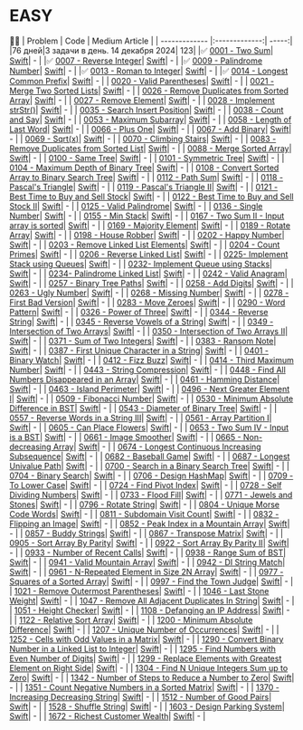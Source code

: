 # EASY
📝✅
| Problem        | Code           | Medium Article  |
| ------------- |:-------------:| -----:|
|76 дней|3 задачи в день. 14 декабря 2024| 123|
|✅ [0001 - Two Sum](https://leetcode.com/problems/two-sum/)| [Swift](https://github.com/iosriabov/swiftleetcode/blob/main/EASY/0001%20-%20Two%20Sum.swift)| - |
|✅ [0007 - Reverse Integer](https://leetcode.com/problems/reverse-integer)| [Swift](https://github.com/iosriabov/swiftleetcode/blob/main/EASY/0007%20-%20Reverse%20Integer.swift)| - |
|✅ [0009 - Palindrome Number](https://leetcode.com/problems/palindrome-number)| [Swift](https://github.com/iosriabov/swiftleetcode/blob/main/EASY/0009%20-%20Palindrome%20Number.swift)| - |
|✅ [0013 - Roman to Integer](https://leetcode.com/problems/roman-to-integer)| [Swift](https://github.com/iosriabov/swiftleetcode/blob/main/EASY/0013%20-%20Roman%20to%20Integer.swift)| - |
|✅ [0014 - Longest Common Prefix](https://leetcode.com/problems/longest-common-prefix)| [Swift](https://github.com/iosriabov/swiftleetcode/blob/main/EASY/0014%20-%20Longest%20Common%20Prefix.swift)| - |
| [0020 - Valid Parentheses](https://leetcode.com/problems/valid-parentheses)| [Swift](https://github.com/iosriabov/swiftleetcode/blob/main/EASY/0020%20-%20Valid%20Parentheses.swift)| - |
| [0021 - Merge Two Sorted Lists](https://leetcode.com/problems/merge-two-sorted-lists)| [Swift](https://github.com/iosriabov/swiftleetcode/blob/main/EASY/0021%20-%20Merge%20Two%20Sorted%20Lists.swift)| - |
| [0026 - Remove Duplicates from Sorted Array](https://leetcode.com/problems/remove-duplicates-from-sorted-array)| [Swift](https://github.com/iosriabov/swiftleetcode/blob/main/EASY/0026%20-%20Remove%20Duplicates%20from%20Sorted%20Array.swift)| - |
| [0027 - Remove Element](https://leetcode.com/problems/remove-element)| [Swift](https://github.com/iosriabov/swiftleetcode/blob/main/EASY/0027%20-%20Remove%20Element.swift)| - |
| [0028 - Implement strStr()](https://leetcode.com/problems/implement-strstr)| [Swift](https://github.com/iosriabov/swiftleetcode/blob/main/EASY/0028%20-%20Implement%20strStr().swift)| - |
| [0035 - Search Insert Position](https://leetcode.com/problems/search-insert-position)| [Swift](https://github.com/iosriabov/swiftleetcode/blob/main/EASY/0035%20-%20Search%20Insert%20Position.swift)| - |
| [0038 - Count and Say](https://leetcode.com/problems/count-and-say)| [Swift](https://github.com/iosriabov/swiftleetcode/blob/main/EASY/0038%20-%20Count%20and%20Say.swift)| - |
| [0053 - Maximum Subarray](https://leetcode.com/problems/maximum-subarray)| [Swift](https://github.com/iosriabov/swiftleetcode/blob/main/EASY/0053%20-%20Maximum%20Subarray.swift)| - |
| [0058 - Length of Last Word](https://leetcode.com/problems/length-of-last-word)| [Swift](https://github.com/iosriabov/swiftleetcode/blob/main/EASY/0058%20-%20Length%20of%20Last%20Word.swift)| - |
| [0066 - Plus One](https://leetcode.com/problems/plus-one)| [Swift](https://github.com/iosriabov/swiftleetcode/blob/main/EASY/0066%20-%20Plus%20One.swift)| - |
| [0067 - Add Binary](https://leetcode.com/problems/add-binary)| [Swift](https://github.com/iosriabov/swiftleetcode/blob/main/EASY/0067%20-%20Add%20Binary.swift)| - |
| [0069 - Sqrt(x)](https://leetcode.com/problems/sqrtx)| [Swift](https://github.com/iosriabov/swiftleetcode/blob/main/EASY/0069%20-%20Sqrt(x).swift)| - |
| [0070 - Climbing Stairs](https://leetcode.com/problems/climbing-stairs)| [Swift](https://github.com/iosriabov/swiftleetcode/blob/main/EASY/0070%20-%20Climbing%20Stairs.swift)| - |
| [0083 - Remove Duplicates from Sorted List](https://leetcode.com/problems/remove-duplicates-from-sorted-list/)| [Swift](https://github.com/iosriabov/swiftleetcode/blob/main/EASY/0083%20-%20Remove%20Duplicates%20from%20Sorted%20List.swift)| - |
| [0088 - Merge Sorted Array](https://leetcode.com/problems/merge-sorted-array)| [Swift](https://github.com/iosriabov/swiftleetcode/blob/main/EASY/0088%20-%20Merge%20Sorted%20Array.swift)| - |
| [0100 - Same Tree](https://leetcode.com/problems/same-tree)| [Swift](https://github.com/iosriabov/swiftleetcode/blob/main/EASY/0100%20-%20Same%20Tree.swift)| - |
| [0101 - Symmetric Tree](https://leetcode.com/problems/symmetric-tree)| [Swift](https://github.com/iosriabov/swiftleetcode/blob/main/EASY/0101%20-%20Symmetric%20Tree.swift)| - |
| [0104 - Maximum Depth of Binary Tree](https://leetcode.com/problems/maximum-depth-of-binary-tree)| [Swift](https://github.com/iosriabov/swiftleetcode/blob/main/EASY/0104%20-%20Maximum%20Depth%20of%20Binary%20Tree.swift)| - |
| [0108 - Convert Sorted Array to Binary Search Tree](https://leetcode.com/problems/convert-sorted-array-to-binary-search-tree)| [Swift](https://github.com/iosriabov/swiftleetcode/blob/main/EASY/0108%20-%20Convert%20Sorted%20Array%20to%20Binary%20Search%20Tree.swift)| - |
| [0112 - Path Sum](https://leetcode.com/problems/path-sumhttps://leetcode.com/problems/pascals-triangle)| [Swift](https://github.com/iosriabov/swiftleetcode/blob/main/EASY/0112%20-%20Path%20Sum.swift)| - |
| [0118 - Pascal's Triangle](https://leetcode.com/problems/pascals-triangle)| [Swift](https://github.com/iosriabov/swiftleetcode/blob/main/EASY/0118%20-%20Pascal's%20Triangle.swift)| - |
| [0119 - Pascal's Triangle II](https://leetcode.com/problems/pascals-triangle-ii)| [Swift](https://github.com/iosriabov/swiftleetcode/blob/main/EASY/0119%20-%20Pascal's%20Triangle%20II.swift)| - |
| [0121 - Best Time to Buy and Sell Stock](https://leetcode.com/problems/best-time-to-buy-and-sell-stock)| [Swift](https://github.com/iosriabov/swiftleetcode/blob/main/EASY/0121%20-%20Best%20Time%20to%20Buy%20and%20Sell%20Stock.swift)| - |
| [0122 - Best Time to Buy and Sell Stock II](https://leetcode.com/problems/best-time-to-buy-and-sell-stock-ii)| [Swift](https://github.com/iosriabov/swiftleetcode/blob/main/EASY/0122%20-%20Best%20Time%20to%20Buy%20and%20Sell%20Stock%20II.swift)| - |
| [0125 - Valid Palindrome](https://leetcode.com/problems/valid-palindrome)| [Swift](https://github.com/iosriabov/swiftleetcode/blob/main/EASY/0125%20-%20Valid%20Palindrome.swift)| - |
| [0136 - Single Number](https://leetcode.com/problems/single-number)| [Swift](https://github.com/iosriabov/swiftleetcode/blob/main/EASY/0136%20-%20Single%20Number.swift)| - |
| [0155 - Min Stack](https://leetcode.com/problems/min-stack)| [Swift](https://github.com/iosriabov/swiftleetcode/blob/main/EASY/0155%20-%20Min%20Stack.swift)| - |
| [0167 - Two Sum II - Input array is sorted](https://leetcode.com/problems/two-sum-ii-input-array-is-sorted)| [Swift](https://github.com/iosriabov/swiftleetcode/blob/main/EASY/0167%20-%20Two%20Sum%20II%20-%20Input%20array%20is%20sorted.swift)| - |
| [0169 - Majority Element](https://leetcode.com/problems/majority-element)| [Swift](https://github.com/iosriabov/swiftleetcode/blob/main/EASY/0169%20-%20Majority%20Element.swift)| - |
| [0189 - Rotate Array](https://leetcode.com/problems/rotate-array)| [Swift](https://github.com/iosriabov/swiftleetcode/blob/main/EASY/0189%20-%20Rotate%20Array.swift)| - |
| [0198 - House Robber](https://leetcode.com/problems/house-robber)| [Swift](https://github.com/iosriabov/swiftleetcode/blob/main/EASY/0198%20-%20House%20Robber.swift)| - |
| [0202 - Happy Number](https://leetcode.com/problems/happy-number)| [Swift](https://github.com/iosriabov/swiftleetcode/blob/main/EASY/0202%20-%20Happy%20Number.swift)| - |
| [0203 - Remove Linked List Elements](https://leetcode.com/problems/remove-linked-list-elements)| [Swift](https://github.com/iosriabov/swiftleetcode/blob/main/EASY/0203%20-%20Remove%20Linked%20List%20Elements.swift)| - |
| [0204 - Count Primes](https://leetcode.com/problems/count-primes)| [Swift](https://github.com/iosriabov/swiftleetcode/blob/main/EASY/0204%20-%20Count%20Primes.swift)| - |
| [0206 - Reverse Linked List](https://leetcode.com/problems/reverse-linked-list)| [Swift](https://github.com/iosriabov/swiftleetcode/blob/main/EASY/0206%20-%20Reverse%20Linked%20List.swift)| - |
| [0225- Implement Stack using Queues](https://leetcode.com/problems/implement-stack-using-queues)| [Swift](https://github.com/iosriabov/swiftleetcode/blob/main/EASY/0225-%20Implement%20Stack%20using%20Queues.swift)| - |
| [0232- Implement Queue using Stacks](https://leetcode.com/problems/implement-queue-using-stacks)| [Swift](https://github.com/iosriabov/swiftleetcode/blob/main/EASY/0232-%20Implement%20Queue%20using%20Stacks.swift)| - |
| [0234- Palindrome Linked List](https://leetcode.com/problems/palindrome-linked-list)| [Swift](https://github.com/iosriabov/swiftleetcode/blob/main/EASY/0234-%20Palindrome%20Linked%20List.swift)| - |
| [0242 - Valid Anagram](https://leetcode.com/problems/valid-anagram)| [Swift](https://github.com/iosriabov/swiftleetcode/blob/main/EASY/0242%20-%20Valid%20Anagram.swift)| - |
| [0257 - Binary Tree Paths](https://leetcode.com/problems/binary-tree-paths)| [Swift](https://github.com/iosriabov/swiftleetcode/blob/main/EASY/0257%20-%20Binary%20Tree%20Paths.swift)| - |
| [0258 - Add Digits](https://leetcode.com/problems/add-digits)| [Swift](https://github.com/iosriabov/swiftleetcode/blob/main/EASY/0258%20-%20Add%20Digits.swift)| - |
| [0263 - Ugly Number](https://leetcode.com/problems/ugly-number)| [Swift](https://github.com/iosriabov/swiftleetcode/blob/main/EASY/0263%20-%20Ugly%20Number.swift)| - |
| [0268 - Missing Number](https://leetcode.com/problems/missing-number)| [Swift](https://github.com/iosriabov/swiftleetcode/blob/main/EASY/0268%20-%20Missing%20Number.swift)| - |
| [0278 - First Bad Version](https://leetcode.com/problems/first-bad-version/)| [Swift](https://github.com/iosriabov/swiftleetcode/blob/main/EASY/0278%20-%First%20Bad%20Version.swift)| - |
| [0283 - Move Zeroes](https://leetcode.com/problems/move-zeroes)| [Swift](https://github.com/iosriabov/swiftleetcode/blob/main/EASY/0283%20-%20Move%20Zeroes.swift)| - |
| [0290 - Word Pattern](https://leetcode.com/problems/word-pattern)| [Swift](https://github.com/iosriabov/swiftleetcode/blob/main/EASY/0290%20-%20Word%20Pattern.swift)| - |
| [0326 - Power of Three](https://leetcode.com/problems/power-of-three)| [Swift](https://github.com/iosriabov/swiftleetcode/blob/main/EASY/0326%20-%20Power%20of%20Three.swift)| - |
| [0344 - Reverse String](https://leetcode.com/problems/reverse-string)| [Swift](https://github.com/iosriabov/swiftleetcode/blob/main/EASY/0344%20-%20Reverse%20String.swift)| - |
| [0345 - Reverse Vowels of a String](https://leetcode.com/problems/reverse-vowels-of-a-string)| [Swift](https://github.com/iosriabov/swiftleetcode/blob/main/EASY/0345%20-%20Reverse%20Vowels%20of%20a%20String.swift)| - |
| [0349 - Intersection of Two Arrays](https://leetcode.com/problems/intersection-of-two-arrays)| [Swift](https://github.com/iosriabov/swiftleetcode/blob/main/EASY/0349%20-%20Intersection%20of%20Two%20Arrays.swift)| - |
| [0350 - Intersection of Two Arrays II](https://leetcode.com/problems/intersection-of-two-arrays-ii)| [Swift](https://github.com/iosriabov/swiftleetcode/blob/main/EASY/0350%20-%20Intersection%20of%20Two%20Arrays%20II.swift)| - |
| [0371 - Sum of Two Integers](https://leetcode.com/problems/sum-of-two-integers)| [Swift](https://github.com/iosriabov/swiftleetcode/blob/main/EASY/0371%20-%20Sum%20of%20Two%20Integers.swift)| - |
| [0383 - Ransom Note](https://leetcode.com/problems/ransom-note)| [Swift](https://github.com/iosriabov/swiftleetcode/blob/main/EASY/0383%20-%20Ransom%20Note.swift)| - |
| [0387 - First Unique Character in a String](https://leetcode.com/problems/first-unique-character-in-a-string)| [Swift](https://github.com/iosriabov/swiftleetcode/blob/main/EASY/0387%20-%20First%20Unique%20Character%20in%20a%20String.swift)| - |
| [0401 - Binary Watch](https://leetcode.com/problems/binary-watch)| [Swift](https://github.com/iosriabov/swiftleetcode/blob/main/EASY/0401%20-%20Binary%20Watch.swift)| - |
| [0412 - Fizz Buzz](https://leetcode.com/problems/fizz-buzz)| [Swift](https://github.com/iosriabov/swiftleetcode/blob/main/EASY/0412%20-%20Fizz%20Buzz.swift)| - |
| [0414 - Third Maximum Number](https://leetcode.com/problems/third-maximum-number)| [Swift](https://github.com/iosriabov/swiftleetcode/blob/main/EASY/0414%20-%20Third%20Maximum%20Number.swift)| - |
| [0443 - String Compression](https://leetcode.com/problems/string-compression)| [Swift](https://github.com/iosriabov/swiftleetcode/blob/main/EASY/0443%20-%20String%20Compression.swift)| - |
| [0448 - Find All Numbers Disappeared in an Array](https://leetcode.com/problems/find-all-numbers-disappeared-in-an-array)| [Swift](https://github.com/iosriabov/swiftleetcode/blob/main/EASY/0448%20-%20Find%20All%20Numbers%20Disappeared%20in%20an%20Array.swift)| - |
| [0461 - Hamming Distance](https://leetcode.com/problems/hamming-distance)| [Swift](https://github.com/iosriabov/swiftleetcode/blob/main/EASY/0461%20-%20Hamming%20Distance.swift)| - |
| [0463 - Island Perimeter](https://leetcode.com/problems/island-perimeter)| [Swift](https://github.com/iosriabov/swiftleetcode/blob/main/EASY/0463%20-%20Island%20Perimeter.swift)| - |
| [0496 - Next Greater Element I](https://leetcode.com/problems/next-greater-element-i)| [Swift](https://github.com/iosriabov/swiftleetcode/blob/main/EASY/0496%20-%20Next%20Greater%20Element%20I.swift)| - |
| [0509 - Fibonacci Number](https://leetcode.com/problems/fibonacci-number)| [Swift](https://github.com/iosriabov/swiftleetcode/blob/main/EASY/0509%20-%20Fibonacci%20Number.swift)| - |
| [0530 - Minimum Absolute Difference in BST](https://leetcode.com/problems/minimum-absolute-difference-in-bst)| [Swift](https://github.com/iosriabov/swiftleetcode/blob/main/EASY/0530%20-%20Minimum%20Absolute%20Difference%20in%20BST.swift)| - |
| [0543 - Diameter of Binary Tree](https://leetcode.com/problems/diameter-of-binary-tree)| [Swift](https://github.com/iosriabov/swiftleetcode/blob/main/EASY/0543%20-%20Diameter%20of%20Binary%20Tree.swift)| - |
| [0557 - Reverse Words in a String III](https://leetcode.com/problems/reverse-words-in-a-string-iii)| [Swift](https://github.com/iosriabov/swiftleetcode/blob/main/EASY/0557%20-%20Reverse%20Words%20in%20a%20String%20III.swift)| - |
| [0561 - Array Partition I](https://leetcode.com/problems/array-partition-i)| [Swift](https://github.com/iosriabov/swiftleetcode/blob/main/EASY/0561%20-%20Array%20Partition%20I.swift)| - |
| [0605 - Can Place Flowers](https://leetcode.com/problems/can-place-flowers)| [Swift](https://github.com/iosriabov/swiftleetcode/blob/main/EASY/0605%20-%20Can%20Place%20Flowers.swift)| - |
| [0653 - Two Sum IV - Input is a BST](https://leetcode.com/problems/two-sum-iv-input-is-a-bst)| [Swift](https://github.com/iosriabov/swiftleetcode/blob/main/EASY/0653%20-%20Two%20Sum%20IV%20-%20Input%20is%20a%20BST.swift)| - |
| [0661 - Image Smoother](https://leetcode.com/problems/image-smoother)| [Swift](https://github.com/iosriabov/swiftleetcode/blob/main/EASY/0661%20-%20Image%20Smoother.swift)| - |
| [0665 - Non-decreasing Array](https://leetcode.com/problems/non-decreasing-array)| [Swift](https://github.com/iosriabov/swiftleetcode/blob/main/EASY/0665%20-%20Non-decreasing%20Array.swift)| - |
| [0674 - Longest Continuous Increasing Subsequence](https://leetcode.com/problems/longest-continuous-increasing-subsequence)| [Swift](https://github.com/iosriabov/swiftleetcode/blob/main/EASY/0674%20-%20Longest%20Continuous%20Increasing%20Subsequence.swift)| - |
| [0682 - Baseball Game](https://leetcode.com/problems/baseball-game)| [Swift](https://github.com/iosriabov/swiftleetcode/blob/main/EASY/0682%20-%20Baseball%20Game.swift)| - |
| [0687 - Longest Univalue Path](https://leetcode.com/problems/longest-univalue-path)| [Swift](https://github.com/iosriabov/swiftleetcode/blob/main/EASY/0687%20-%20Longest%20Univalue%20Path.swift)| - |
| [0700 - Search in a Binary Search Tree](https://leetcode.com/problems/search-in-a-binary-search-tree)| [Swift](https://github.com/iosriabov/swiftleetcode/blob/main/EASY/0700%20-%20Search%20in%20a%20Binary%20Search%20Tree.swift)| - |
| [0704 - Binary Search](https://leetcode.com/problems/binary-search)| [Swift](https://github.com/iosriabov/swiftleetcode/blob/main/EASY/0704%20-%20Binary%20Search.swift)| - |
| [0706 - Design HashMap](https://leetcode.com/problems/design-hashmap)| [Swift](https://github.com/iosriabov/swiftleetcode/blob/main/EASY/0706%20-%20Design%20HashMap.swift)| - |
| [0709 - To Lower Case](https://leetcode.com/problems/to-lower-case)| [Swift](https://github.com/iosriabov/swiftleetcode/blob/main/EASY/0709%20-%20To%20Lower%20Case.swift)| - |
| [0724 - Find Pivot Index](https://leetcode.com/problems/find-pivot-index)| [Swift](https://github.com/iosriabov/swiftleetcode/blob/main/EASY/0724%20-%20Find%20Pivot%20Index.swift)| - |
| [0728 - Self Dividing Numbers](https://leetcode.com/problems/self-dividing-numbers)| [Swift](https://github.com/iosriabov/swiftleetcode/blob/main/EASY/0728%20-%20Self%20Dividing%20Numbers.swift)| - |
| [0733 - Flood Fill](https://leetcode.com/problems/flood-fill)| [Swift](https://github.com/iosriabov/swiftleetcode/blob/main/EASY/0733%20-%20Flood%20Fill.swift)| - |
| [0771 - Jewels and Stones](https://leetcode.com/problems/jewels-and-stones)| [Swift](https://github.com/iosriabov/swiftleetcode/blob/main/EASY/0771%20-%20Jewels%20and%20Stones.swift)| - |
| [0796 - Rotate String](https://leetcode.com/problems/rotate-string)| [Swift](https://github.com/iosriabov/swiftleetcode/blob/main/EASY/0796%20-%20Rotate%20String.swift)| - |
| [0804 - Unique Morse Code Words](https://leetcode.com/problems/unique-morse-code-words)| [Swift](https://github.com/iosriabov/swiftleetcode/blob/main/EASY/0804%20-%20Unique%20Morse%20Code%20Words.swift)| - |
| [0811 - Subdomain Visit Count](https://leetcode.com/problems/subdomain-visit-count)| [Swift](https://github.com/iosriabov/swiftleetcode/blob/main/EASY/0811%20-%20Subdomain%20Visit%20Count.swift)| - |
| [0832 - Flipping an Image](https://leetcode.com/problems/flipping-an-image)| [Swift](https://github.com/iosriabov/swiftleetcode/blob/main/EASY/0832%20-%20Flipping%20an%20Image.swift)| - |
| [0852 - Peak Index in a Mountain Array](https://leetcode.com/problems/peak-index-in-a-mountain-array)| [Swift](https://github.com/iosriabov/swiftleetcode/blob/main/EASY/0852%20-%20Peak%20Index%20in%20a%20Mountain%20Array.swift)| - |
| [0857 - Buddy Strings](https://leetcode.com/problems/buddy-strings)| [Swift](https://github.com/iosriabov/swiftleetcode/blob/main/EASY/0857%20-%20Buddy%20Strings.swift)| - |
| [0867 - Transpose Matrix](https://leetcode.com/problems/transpose-matrix)| [Swift](https://github.com/iosriabov/swiftleetcode/blob/main/EASY/0867%20-%20Transpose%20Matrix.swift)| - |
| [0905 - Sort Array By Parity](https://leetcode.com/problems/sort-array-by-parity)| [Swift](https://github.com/iosriabov/swiftleetcode/blob/main/EASY/0905%20-%20Sort%20Array%20By%20Parity.swift)| - |
| [0922 - Sort Array By Parity II](https://leetcode.com/problems/sort-array-by-parity-ii)| [Swift](https://github.com/iosriabov/swiftleetcode/blob/main/EASY/0922%20-%20Sort%20Array%20By%20Parity%20II.swift)| - |
| [0933 - Number of Recent Calls](https://leetcode.com/problems/number-of-recent-calls)| [Swift](https://github.com/iosriabov/swiftleetcode/blob/main/EASY/0933%20-%20Number%20of%20Recent%20Calls.swift)| - |
| [0938 - Range Sum of BST](https://leetcode.com/problems/range-sum-of-bst)| [Swift](https://github.com/iosriabov/swiftleetcode/blob/main/EASY/0938%20-%20Range%20Sum%20of%20BST.swift)| - |
| [0941 - Valid Mountain Array](https://leetcode.com/problems/valid-mountain-array)| [Swift](https://github.com/iosriabov/swiftleetcode/blob/main/EASY/0941%20-%20Valid%20Mountain%20Array.swift)| - |
| [0942 - DI String Match](https://leetcode.com/problems/di-string-match)| [Swift](https://github.com/iosriabov/swiftleetcode/blob/main/EASY/0942%20-%20DI%20String%20Match.swift)| - |
| [0961 - N-Repeated Element in Size 2N Array](https://leetcode.com/problems/n-repeated-element-in-size-2n-array)| [Swift](https://github.com/iosriabov/swiftleetcode/blob/main/EASY/0961%20-%20N-Repeated%20Element%20in%20Size%202N%20Array.swift)| - |
| [0977 - Squares of a Sorted Array](https://leetcode.com/problems/squares-of-a-sorted-array)| [Swift](https://github.com/iosriabov/swiftleetcode/blob/main/EASY/0977%20-%20Squares%20of%20a%20Sorted%20Array.swift)| - |
| [0997 - Find the Town Judge](https://leetcode.com/problems/find-the-town-judge)| [Swift](https://github.com/iosriabov/swiftleetcode/blob/main/EASY/0997%20-%20Find%20the%20Town%20Judge.swift)| - |
| [1021 - Remove Outermost Parentheses](https://leetcode.com/problems/remove-outermost-parentheses)| [Swift](https://github.com/iosriabov/swiftleetcode/blob/main/EASY/1021%20-%20Remove%20Outermost%20Parentheses.swift)| - |
| [1046 - Last Stone Weight](https://leetcode.com/problems/last-stone-weight)| [Swift](https://github.com/iosriabov/swiftleetcode/blob/main/EASY/1046%20-%20Last%20Stone%20Weight.swift)| - |
| [1047 - Remove All Adjacent Duplicates In String](https://leetcode.com/problems/remove-all-adjacent-duplicates-in-string)| [Swift](https://github.com/iosriabov/swiftleetcode/blob/main/EASY/1047%20-%20Remove%20All%20Adjacent%20Duplicates%20In%20String.swift)| - |
| [1051 - Height Checker](https://leetcode.com/problems/height-checker)| [Swift](https://github.com/iosriabov/swiftleetcode/blob/main/EASY/1051%20-%20Height%20Checker.swift)| - |
| [1108 - Defanging an IP Address](https://leetcode.com/problems/defanging-an-ip-address)| [Swift](https://github.com/iosriabov/swiftleetcode/blob/main/EASY/1108%20-%20Defanging%20an%20IP%20Address.swift)| - |
| [1122 - Relative Sort Array](https://leetcode.com/problems/relative-sort-array)| [Swift](https://github.com/iosriabov/swiftleetcode/blob/main/EASY/1122%20-%20Relative%20Sort%20Array.swift)| - |
| [1200 - Minimum Absolute Difference](https://leetcode.com/problems/minimum-absolute-difference)| [Swift](https://github.com/iosriabov/swiftleetcode/blob/main/EASY/1200%20-%20Minimum%20Absolute%20Difference.swift)| - |
| [1207 - Unique Number of Occurrences](https://leetcode.com/problems/unique-number-of-occurrences)| [Swift](https://github.com/iosriabov/swiftleetcode/blob/main/EASY/1207%20-%20Unique%20Number%20of%20Occurrences.swift)| - |
| [1252 - Cells with Odd Values in a Matrix](https://leetcode.com/problems/cells-with-odd-values-in-a-matrix)| [Swift](https://github.com/iosriabov/swiftleetcode/blob/main/EASY/1252%20-%20Cells%20with%20Odd%20Values%20in%20a%20Matrix.swift)| - |
| [1290 - Convert Binary Number in a Linked List to Integer](https://leetcode.com/problems/convert-binary-number-in-a-linked-list-to-integer)| [Swift](https://github.com/iosriabov/swiftleetcode/blob/main/EASY/1290%20-%20Convert%20Binary%20Number%20in%20a%20Linked%20List%20to%20Integer.swift)| - |
| [1295 - Find Numbers with Even Number of Digits](https://leetcode.com/problems/find-numbers-with-even-number-of-digits)| [Swift](https://github.com/iosriabov/swiftleetcode/blob/main/EASY/1295%20-%20Find%20Numbers%20with%20Even%20Number%20of%20Digits.swift)| - |
| [1299 - Replace Elements with Greatest Element on Right Side](https://leetcode.com/problems/replace-elements-with-greatest-element-on-right-side)| [Swift](https://github.com/iosriabov/swiftleetcode/blob/main/EASY/1299%20-%20Replace%20Elements%20with%20Greatest%20Element%20on%20Right%20Side.swift)| - |
| [1304 - Find N Unique Integers Sum up to Zero](https://leetcode.com/problems/find-n-unique-integers-sum-up-to-zero)| [Swift](https://github.com/iosriabov/swiftleetcode/blob/main/EASY/1304%20-%20Find%20N%20Unique%20Integers%20Sum%20up%20to%20Zero.swift)| - |
| [1342 - Number of Steps to Reduce a Number to Zero](https://leetcode.com/problems/number-of-steps-to-reduce-a-number-to-zero/)| [Swift](https://github.com/iosriabov/swiftleetcode/blob/main/EASY/1342%20-%Number%20of%20Stepse%20to%20Reduce%20a%20Number%20to%20Zero.swift)| - |
| [1351 - Count Negative Numbers in a Sorted Matrix](https://leetcode.com/problems/count-negative-numbers-in-a-sorted-matrix/)| [Swift](https://github.com/iosriabov/swiftleetcode/blob/main/EASY/1351%20-%20Count%20Negative%20Numbers%20in%20a%20Sorted%20Matrix.swift)| - |
| [1370 - Increasing Decreasing String](https://leetcode.com/problems/increasing-decreasing-string/)| [Swift](https://github.com/iosriabov/swiftleetcode/blob/main/EASY/1370%20-%20Increasing%20Decreasing%20String.swift)| - |
| [1512 - Number of Good Pairs](https://leetcode.com/problems/number-of-good-pairs/)| [Swift](https://github.com/iosriabov/swiftleetcode/blob/main/EASY/1512%20-%20Number%20of%20Good%20Pairs.swift)| - |
| [1528 - Shuffle String](https://leetcode.com/problems/shuffle-string/)| [Swift](https://github.com/iosriabov/swiftleetcode/blob/main/EASY/1528%20-%20Shuffle%20String.swift)| - |
| [1603 - Design Parking System](https://leetcode.com/problems/design-parking-system/)| [Swift](https://github.com/iosriabov/swiftleetcode/blob/main/EASY/1603%20-%20Design%20Parking%20System.swift)| - |
| [1672 - Richest Customer Wealth](https://leetcode.com/problems/richest-customer-wealth/)| [Swift](https://github.com/iosriabov/swiftleetcode/blob/main/EASY/1672%20-%20Richest%20Customer%20Wealth.swift)| - |

